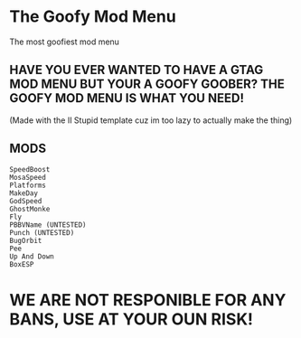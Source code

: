 # The Goofy Mod Menu
The most goofiest mod menu

## HAVE YOU EVER WANTED TO HAVE A GTAG MOD MENU BUT YOUR A GOOFY GOOBER? THE GOOFY MOD MENU IS WHAT YOU NEED!

(Made with the II Stupid template cuz im too lazy to actually make the thing)

## MODS

	SpeedBoost
	MosaSpeed
	Platforms
	MakeDay
	GodSpeed
	GhostMonke
	Fly
	PBBVName (UNTESTED)
	Punch (UNTESTED)
	BugOrbit
	Pee
	Up And Down
	BoxESP

# WE ARE NOT RESPONIBLE FOR ANY BANS, USE AT YOUR OUN RISK!
